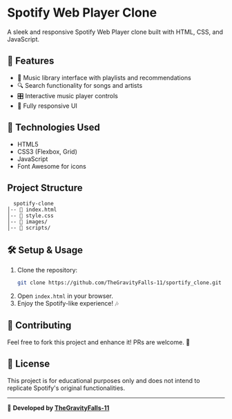 # Spotify Web Player Clone 

A sleek and responsive Spotify Web Player clone built with HTML, CSS, and JavaScript.

## 📌 Features
- 🎼 Music library interface with playlists and recommendations
- 🔍 Search functionality for songs and artists
- 🎛️ Interactive music player controls
- 📱 Fully responsive UI

## 🚀 Technologies Used
- HTML5
- CSS3 (Flexbox, Grid)
- JavaScript
- Font Awesome for icons

##  Project Structure
```
  spotify-clone
│-- 📄 index.html
│-- 📄 style.css
│-- 📁 images/
│-- 📁 scripts/
```

## 🛠️ Setup & Usage
1. Clone the repository:
   ```sh
   git clone https://github.com/TheGravityFalls-11/sportify_clone.git
   ```
2. Open `index.html` in your browser.
3. Enjoy the Spotify-like experience! 🎶

## 🌟 Contributing
Feel free to fork this project and enhance it! PRs are welcome. 🚀

## 📜 License
This project is for educational purposes only and does not intend to replicate Spotify's original functionalities.

---
🚀 **Developed by [TheGravityFalls-11](https://github.com/TheGravityFalls-11)**


